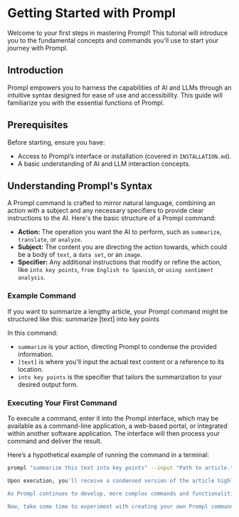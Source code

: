 # Getting Started with Prompl

Welcome to your first steps in mastering Prompl! This tutorial will introduce you to the fundamental concepts and commands you'll use to start your journey with Prompl.

## Introduction

Prompl empowers you to harness the capabilities of AI and LLMs through an intuitive syntax designed for ease of use and accessibility. This guide will familiarize you with the essential functions of Prompl.

## Prerequisites

Before starting, ensure you have:

- Access to Prompl’s interface or installation (covered in `INSTALLATION.md`).
- A basic understanding of AI and LLM interaction concepts.

## Understanding Prompl's Syntax

A Prompl command is crafted to mirror natural language, combining an action with a subject and any necessary specifiers to provide clear instructions to the AI. Here's the basic structure of a Prompl command:

- **Action:** The operation you want the AI to perform, such as `summarize`, `translate`, or `analyze`.
- **Subject:** The content you are directing the action towards, which could be a body of `text`, a `data set`, or an `image`.
- **Specifier:** Any additional instructions that modify or refine the action, like `into key points`, `from English to Spanish`, or `using sentiment analysis`.

### Example Command

If you want to summarize a lengthy article, your Prompl command might be structured like this:
summarize [text] into key points


In this command:

- `summarize` is your action, directing Prompl to condense the provided information.
- `[text]` is where you'll input the actual text content or a reference to its location.
- `into key points` is the specifier that tailors the summarization to your desired output form.

### Executing Your First Command

To execute a command, enter it into the Prompl interface, which may be available as a command-line application, a web-based portal, or integrated within another software application. The interface will then process your command and deliver the result.

Here’s a hypothetical example of running the command in a terminal:

```bash
prompl "summarize this text into key points" --input "Path to article.txt"

Upon execution, you'll receive a condensed version of the article highlighting its main points.

As Prompl continues to develop, more complex commands and functionalities will be introduced, enabling even more dynamic interactions with AI.

Now, take some time to experiment with creating your own Prompl commands, and see what you can accomplish. If you have questions or need further guidance, the community forums and support channels are available to assist you.


